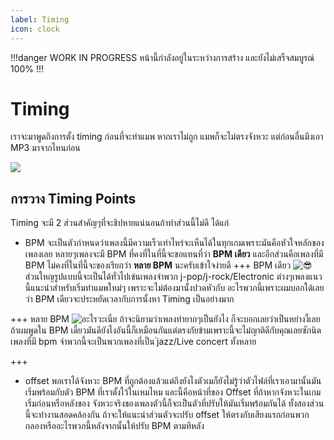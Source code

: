 ```yaml
---
label: Timing
icon: clock
---
```

!!!danger WORK IN PROGRESS
หน้านี้กำลังอยู่ในระหว่างการสร้าง และยังไม่เสร็จสมบูรณ์ 100%
!!!
# Timing
เราจะมาพูดถึงการตั้ง timing ก่อนที่จะทำแมพ หากเราไม่ถูก แมพก็จะไม่ตรงจังหวะ แต่ก่อนอื่นมึงเอา MP3 มาจากไหนก่อน

![](https://cdn.discordapp.com/attachments/531833851375386634/1061735683766624276/image.png)

## การวาง Timing Points
Timing จะมี 2 ส่วนสำคัญๆที่จะชิปหายแน่นอนถ้าทำส่วนนี้ไม่ดี ได้แก่
- BPM จะเป็นตัวกำหนดว่าเพลงนี้มีความเร็วเท่าไหร่จะเห็นได้ในทุกเกมเพราะมันคือหัวใจหลักของเพลงเลย หลายๆเพลงจะมี BPM ที่คงที่ในที่นี้จะขอแทนที่ว่า **BPM เดียว** และอีกส่วนคือเพลงที่มี BPM ไม่คงที่ในที่นี้จะของเรียกว่า **หลาย BPM** นะครับเข้าใจง่ายดี 
+++ BPM เดียว
![😎](https://cdn.discordapp.com/attachments/531833851375386634/1061926604470747217/image.png)
ส่วนใหญรูปแบบนี้จะเป็นได้ทั่วไปเข่นเพลงจำพวก j-pop/j-rock/Electronic ต่างๆเพลงแนวนี้แนะนำสำหรับเริ่มทำแมพใหม่ๆ เพราะจะไม่ต้องมานั้งปวดหัวกับ อะไรพวกนี้เพราะผมบอกใด้เลยว่า BPM เดียวจะประหยัดเวลากับการนั้งหา Timing เป็นอย่างมาก


+++ หลาย BPM
![อะไรวะเนี่ย](https://cdn.discordapp.com/attachments/531833851375386634/1061926890975285278/image.png)
ถ้าจะนิยามว่าเพลงทำยากๆเป็นยังไง ก็จะบอกเลยว่าเป็นหย่างงี้เลยถ้าผมพูดใน BPM เดี้ยวมันดียังไงอันนี้ก็เหมือนกันแต่ตรงกัยข้ามเพราะนี้จะไม่ญาติดีกับคุณเลยซักนิด เพลงที่มี bpm จำพวกนี้จะเป็นพวกเพลงที่เป็น ่jazz/Live concert ทั้งหลาย

+++

- offset พอเราได้จังหวะ BPM ที่ถูกต้องแล้วแต่ถึงยังไงตัวเมก็ยังไม่รู้ว่าตัวไฟล์ที่เราเอามานั้นมันเริ่มพร้อมกับตัว BPM ที่เราตั้งใว้ในเหมไหม และนี้คือหน้าที่ของ Offset ที่ถ้าหากจังหวะในเกมเริ่มก่อนหรือหลังของ จังหวะจริงของเพลงตัวนี้ก็จะเป็นตัวที่ปรับให้มันเริ่มพร้อมกันได้
ทั้งสองส่วนนี้จะทำงานสอดคล้องกัน ถ้าจะให้แนะนำส่วนตัวจะปรับ offset ให้ตรงกับเสียงแรกก่อนพวกกลองหรืออะไรพวกนี้หลังจากนั้นให้ปรับ BPM ตามทีหลัง

